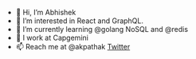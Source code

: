- 👋 Hi, I’m Abhishek
- 👀 I’m interested in React and GraphQL.
- 🌱 I’m currently learning @golang NoSQL and @redis
- 💼 I work at Capgemini
- 📫 Reach me at @akpathak [Twitter](https://twitter.com/akpathak)

<!---
akpx/akpx is a ✨ special ✨ repository because its `README.md` (this file) appears on your GitHub profile.
You can click the Preview link to take a look at your changes.
--->
